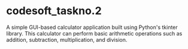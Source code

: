 # codesoft_taskno.2
A simple GUI-based calculator application built using Python's tkinter library. This calculator can perform basic arithmetic operations such as addition, subtraction, multiplication, and division.

